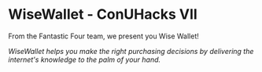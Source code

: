 # WiseWallet - ConUHacks VII

From the Fantastic Four team, we present you Wise Wallet!

_WiseWallet helps you make the right purchasing decisions by delivering the internet's knowledge to the palm of your hand._
